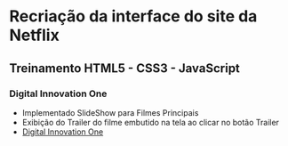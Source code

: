 # Recriação da interface do site da Netflix
## Treinamento HTML5 - CSS3 - JavaScript
### Digital Innovation One
 - Implementado SlideShow para Filmes Principais
 - Exibição do Trailer do filme embutido na tela ao clicar no botão Trailer 
 - [Digital Innovation One](https://digitalinnovation.one)
